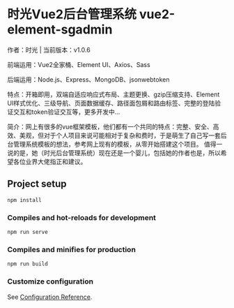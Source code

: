 # 时光Vue2后台管理系统 vue2-element-sgadmin
作者：时光 | 当前版本：v1.0.6

前端运用：Vue2全家桶、Element UI、Axios、Sass

后端运用：Node.js、Express、MongoDB、jsonwebtoken

特点：开箱即用，双端自适应响应式布局、主题更换、gzip压缩支持、Element UI样式优化、三级导航、页面数据缓存、路径面包屑和路由标签、完整的登陆验证交互和token验证交互等，更多开发中...

简介：网上有很多的vue框架模板，他们都有一个共同的特点：完整、安全、高效、美观，但对于个人项目来说可能相对于复杂和费时，于是萌生了自己写一套后台管理系统模板的想法，参考网上现有的模板，从零开始搭建这个项目。
值得一说的是，她（时光后台管理系统）现在还是一个婴儿，包括她的作者也是，所以希望各位业界大佬指正和建议。

## Project setup
```
npm install
```

### Compiles and hot-reloads for development
```
npm run serve
```

### Compiles and minifies for production
```
npm run build
```

### Customize configuration
See [Configuration Reference](https://cli.vuejs.org/config/).
